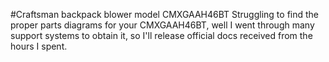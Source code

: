 #Craftsman backpack blower model CMXGAAH46BT
Struggling to find the proper parts diagrams for your CMXGAAH46BT, well I went through many support systems to obtain it, so I'll release official docs received from the hours I spent. 

